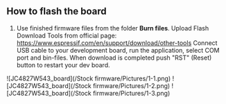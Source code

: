 ## How to flash the board 
1. Use finished firmware files from the folder **Burn files**. Upload Flash Download Tools  from official page: https://www.espressif.com/en/support/download/other-tools
Connect USB cable to your development board, run the application, select COM port and bin-files. When download is completed push "RST" (Reset) button to restart your dev board.

![JC4827W543_board](/Stock firmware/Pictures/1-1.png)
![JC4827W543_board](/Stock firmware/Pictures/1-2.png)
![JC4827W543_board](/Stock firmware/Pictures/1-3.png)